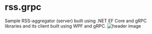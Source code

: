 # rss.grpc
Sample RSS-aggregator (server) built using .NET EF Core and gRPC libraries and its client built using WPF and gRPC.
![header image](https://raw.github.com/nikita-kravets/rss.grpc/master/UI.png)
